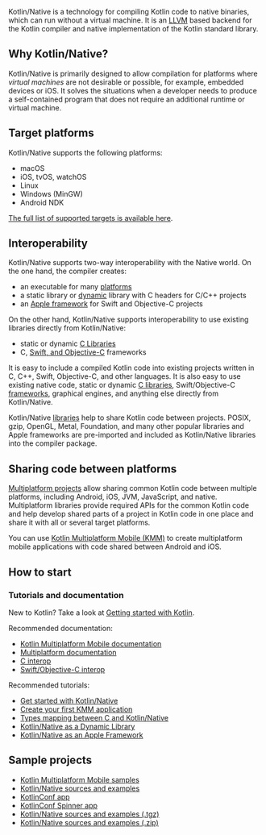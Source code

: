 [//]: # (title: Kotlin Native)

Kotlin/Native is a technology for compiling Kotlin code to native binaries, which can run without a virtual machine.
It is an [LLVM](https://llvm.org/) based backend for the Kotlin compiler and native implementation of the Kotlin standard
library.

## Why Kotlin/Native?

Kotlin/Native is primarily designed to allow compilation for platforms where *virtual machines* are not
desirable or possible, for example, embedded devices or iOS.
It solves the situations when a developer needs to produce a 
self-contained program that does not require an additional runtime or virtual machine.

## Target platforms

Kotlin/Native supports the following platforms:
   * macOS
   * iOS, tvOS, watchOS
   * Linux
   * Windows (MinGW)
   * Android NDK

[The full list of supported targets is available here](mpp-supported-platforms.md).


## Interoperability

Kotlin/Native supports two-way interoperability with the Native world. 
On the one hand, the compiler creates:
* an executable for many [platforms](#target-platforms)
* a static library or [dynamic](native-dynamic-libraries.md) library with C headers for C/C++ projects
* an [Apple framework](apple-framework.md) for Swift and Objective-C projects

On the other hand, Kotlin/Native supports interoperability to use existing libraries
directly from Kotlin/Native:
* static or dynamic [C Libraries](native-c-interop.md)
* C, [Swift, and Objective-C](native-objc-interop.md) frameworks

It is easy to include a compiled Kotlin code into
existing projects written in C, C++, Swift, Objective-C, and other languages.
It is also easy to use existing native code, 
static or dynamic [C libraries](native-c-interop.md),
Swift/Objective-C [frameworks](native-objc-interop.md),
graphical engines, and anything else directly from Kotlin/Native.

Kotlin/Native [libraries](native-platform-libs.md) help to share Kotlin
code between projects.
POSIX, gzip, OpenGL, Metal, Foundation, and many other popular libraries and Apple frameworks
are pre-imported and included as Kotlin/Native libraries into the compiler package.

## Sharing code between platforms

[Multiplatform projects](multiplatform.md) allow sharing common Kotlin code between multiple platforms, including Android, iOS, JVM, JavaScript, and native. 
Multiplatform libraries provide required APIs for the common Kotlin code and help develop shared parts of a project in 
Kotlin code in one place and share it with all or several target platforms.

You can use [Kotlin Multiplatform Mobile (KMM)](https://kotlinlang.org/lp/mobile/) to create multiplatform mobile applications with code shared between Android and iOS.

## How to start

### Tutorials and documentation

New to Kotlin? Take a look at [Getting started with Kotlin](getting-started.md).

Recommended documentation: 
* [Kotlin Multiplatform Mobile documentation](https://kotlinlang.org/docs/mobile/home.html)
* [Multiplatform documentation](mpp-intro.md)
* [C interop](native-c-interop.md)
* [Swift/Objective-C interop](native-objc-interop.md)

Recommended tutorials:
* [Get started with Kotlin/Native](native-get-started.md)
* [Create your first KMM application](https://kotlinlang.org/docs/mobile/create-first-app.html)
* [Types mapping between C and Kotlin/Native](mapping-primitive-data-types-from-c.md)
* [Kotlin/Native as a Dynamic Library](native-dynamic-libraries.md) 
* [Kotlin/Native as an Apple Framework](apple-framework.md)

## Sample projects

* [Kotlin Multiplatform Mobile samples](https://kotlinlang.org/docs/mobile/samples.html)
* [Kotlin/Native sources and examples](https://github.com/JetBrains/kotlin/tree/master/kotlin-native/samples) 
* [KotlinConf app](https://github.com/JetBrains/kotlinconf-app) 
* [KotlinConf Spinner app](https://github.com/jetbrains/kotlinconf-spinner)
* [Kotlin/Native sources and examples (.tgz)](https://download.jetbrains.com/kotlin/native/kotlin-native-samples-1.0.1.tar.gz)
* [Kotlin/Native sources and examples (.zip)](https://download.jetbrains.com/kotlin/native/kotlin-native-samples-1.0.1.zip)



